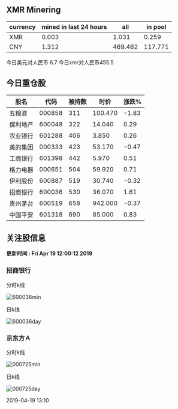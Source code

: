 ## XMR Minering

|currency|mined in last 24 hours|all|in pool|
|---|---|---|---|
|XMR|0.003|1.031|0.259|
|CNY|1.312|469.462|117.771|

今日美元对人民币 6.7	今日xmr对人民币455.5


## 今日重仓股 

|股名|代码|被持数|时价|涨跌%|
|---|---|---|---|---|
|五粮液|000858|311|100.470|-1.83|
|保利地产|600048|322|14.040|0.29|
|农业银行|601288|406|3.850|0.26|
|美的集团|000333|423|53.170|-0.47|
|工商银行|601398|442|5.970|0.51|
|格力电器|000651|504|59.920|0.71|
|伊利股份|600887|519|30.740|-0.32|
|招商银行|600036|530|36.070|1.61|
|贵州茅台|600519|658|942.000|-0.37|
|中国平安|601318|690|85.000|0.83|

## 关注股信息
**更新时间 : Fri Apr 19 12:00:12 2019**
### 招商银行 
分时k线

![600036min](http://image.sinajs.cn/newchart/min/n/sh600036.gif)

日k线

![600036day](http://image.sinajs.cn/newchart/daily/n/sh600036.gif)

### 京东方Ａ 
分时k线

![000725min](http://image.sinajs.cn/newchart/min/n/sz000725.gif)

日k线

![000725day](http://image.sinajs.cn/newchart/daily/n/sz000725.gif)

2019-04-19 13:10